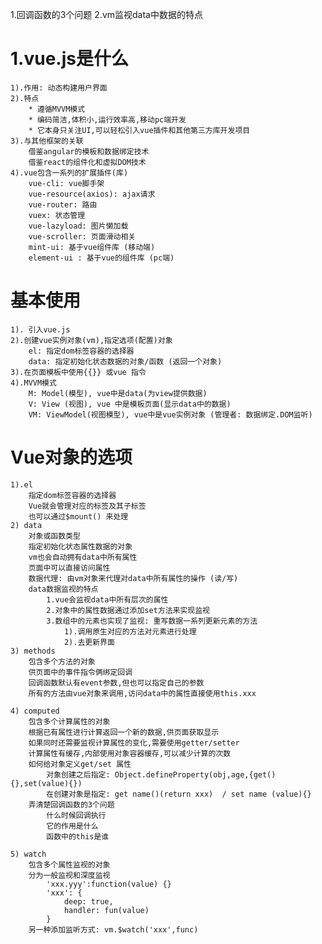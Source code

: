 1.回调函数的3个问题
2.vm监视data中数据的特点

# 1.vue.js是什么
    1).作用: 动态构建用户界面
    2).特点
        * 遵循MVVM模式
        * 编码简洁,体积小,运行效率高,移动pc端开发
        * 它本身只关注UI,可以轻松引入vue插件和其他第三方库开发项目
    3).与其他框架的关联
        借鉴angular的模板和数据绑定技术
        借鉴react的组件化和虚拟DOM技术
    4).vue包含一系列的扩展插件(库)
        vue-cli: vue脚手架
        vue-resource(axios): ajax请求
        vue-router: 路由
        vuex: 状态管理
        vue-lazyload: 图片懒加载
        vue-scroller: 页面滑动相关
        mint-ui: 基于vue组件库 (移动端)
        element-ui : 基于vue的组件库 (pc端)

# 基本使用
    1). 引入vue.js
    2).创建vue实例对象(vm),指定选项(配置)对象
        el: 指定dom标签容器的选择器
        data: 指定初始化状态数据的对象/函数 (返回一个对象)
    3).在页面模板中使用{{}} 或vue 指令
    4).MVVM模式
        M: Model(模型), vue中是data(为view提供数据)
        V: View (视图), vue 中是模板页面(显示data中的数据)
        VM: ViewModel(视图模型), vue中是vue实例对象 (管理者: 数据绑定.DOM监听)

# Vue对象的选项
    1).el
        指定dom标签容器的选择器
        Vue就会管理对应的标签及其子标签
        也可以通过$mount() 来处理
    2) data
        对象或函数类型
        指定初始化状态属性数据的对象
        vm也会自动拥有data中所有属性
        页面中可以直接访问属性
        数据代理: 由vm对象来代理对data中所有属性的操作 (读/写)
        data数据监视的特点
            1.vue会监视data中所有层次的属性
            2.对象中的属性数据通过添加set方法来实现监视
            3.数组中的元素也实现了监视: 重写数据一系列更新元素的方法
                1).调用原生对应的方法对元素进行处理
                2).去更新界面
    3) methods
        包含多个方法的对象
        供页面中的事件指令俩绑定回调
        回调函数默认有event参数,但也可以指定自己的参数
        所有的方法由vue对象来调用,访问data中的属性直接使用this.xxx
    
    4) computed
        包含多个计算属性的对象
        根据已有属性进行计算返回一个新的数据,供页面获取显示
        如果同时还需要监视计算属性的变化,需要使用getter/setter
        计算属性有缓存,内部使用对象容器缓存,可以减少计算的次数
        如何给对象定义get/set 属性
            对象创建之后指定: Object.defineProperty(obj,age,{get(){},set(value){})
            在创建对象是指定: get name()(return xxx)  / set name (value){}
        弄清楚回调函数的3个问题
            什么时候回调执行
            它的作用是什么
            函数中的this是谁
    
    5) watch
        包含多个属性监视的对象
        分为一般监视和深度监视
            'xxx.yyy':function(value) {}
            'xxx': {
                deep: true,
                handler: fun(value)
            }
        另一种添加监听方式: vm.$watch('xxx',func)


